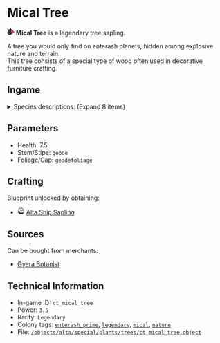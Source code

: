 # Mical Tree

<img src="https://raw.githubusercontent.com/Ceterai/Enternia/main/objects/alta/special/plants/trees/ct_mical_tree.png" alt="Mical Tree icon" loading="lazy" height=16px width="auto" /> **Mical Tree** is a legendary tree sapling.

A tree you would only find on enterash planets, hidden among explosive nature and terrain.  
This tree consists of a special type of wood often used in decorative furniture crafting.

## Ingame

<details><summary>Species descriptions: (Expand 8 items)</summary>

- Alta: This eco pod contains a sapling of sofara.
- Apex: I can plant this to grow a tree.
- Avian: I can grow a tree by planting this sapling.
- Floran: Floran plant cute sssapling, grow big bad evil tree!
- Glitch: Wonder. Planting this sapling allows me to grow life.
- Human: This sapling will grow into a tree.
- Hylotl: Such wondrous life, springing forth from the tiniest shoot. Sigh.
- Novakid: It'll grow into a big tree if I plant it.

</details>

## Parameters

- Health: 7.5  
- Stem/Stipe: `geode`
- Foliage/Cap: `geodefoliage`

## Crafting

Blueprint unlocked by obtaining:

- <img src="https://raw.githubusercontent.com/Ceterai/Enternia/main/objects/alta/ship/sapling/icon.png" alt="Alta Ship Sapling icon" loading="lazy" height=16px width="auto" /> [Alta Ship Sapling](https://ceterai.github.io/MyEnternia/Wiki/AltaShipSapling)

## Sources

Can be bought from merchants:

- [Gyera Botanist](https://ceterai.github.io/MyEnternia/Wiki/GyeraBotanist)

## Technical Information

- In-game ID: `ct_mical_tree`
- Power: `3.5`
- Rarity: `Legendary`
- Colony tags: [`enterash_prime`](https://ceterai.github.io/MyEnternia/Wiki/Tags/EnterashPrime), [`legendary`](https://ceterai.github.io/MyEnternia/Wiki/Tags/Legendary), [`mical`](https://ceterai.github.io/MyEnternia/Wiki/Tags/Mical), [`nature`](https://ceterai.github.io/MyEnternia/Wiki/Tags/Nature)
- File: [`/objects/alta/special/plants/trees/ct_mical_tree.object`](https://github.com/Ceterai/Enternia/blob/main/objects/alta/special/plants/trees/ct_mical_tree.object)
